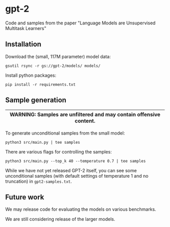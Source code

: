 # gpt-2

Code and samples from the paper "Language Models are Unsupervised Multitask Learners"

## Installation

Download the (small, 117M parameter) model data:
```
gsutil rsync -r gs://gpt-2/models/ models/
```

Install python packages:
```
pip install -r requirements.txt
```

## Sample generation

| WARNING: Samples are unfiltered and may contain offensive content. |
| --- |

To generate unconditional samples from the small model:
```
python3 src/main.py | tee samples
```
There are various flags for controlling the samples:
```
python3 src/main.py --top_k 40 --temperature 0.7 | tee samples
```

While we have not yet released GPT-2 itself, you can see some unconditional samples (with default settings of temperature 1 and no truncation) in `gpt2-samples.txt`.

## Future work

We may release code for evaluating the models on various benchmarks.

We are still considering release of the larger models.
